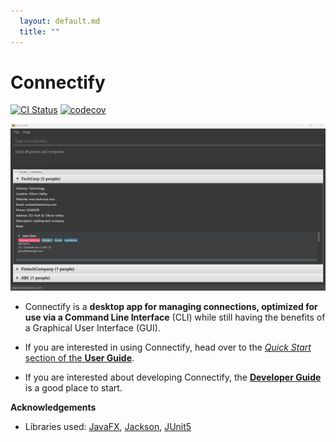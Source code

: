 ```yaml
---
  layout: default.md
  title: ""
---
```


# Connectify

[![CI Status](https://github.com/se-edu/addressbook-level3/workflows/Java%20CI/badge.svg)](https://github.com/se-edu/addressbook-level3/actions)
[![codecov](https://codecov.io/gh/se-edu/addressbook-level3/branch/master/graph/badge.svg)](https://codecov.io/gh/se-edu/addressbook-level3)

![Ui](images/ConnectifyMainPage.png)

* Connectify is a **desktop app for managing connections, optimized for use via a Command Line Interface** (CLI) while still having the benefits of a Graphical User Interface (GUI).

* If you are interested in using Connectify, head over to the [_Quick Start_ section of the **User Guide**](UserGuide.html#quick-start).
* If you are interested about developing Connectify, the [**Developer Guide**](DeveloperGuide.html) is a good place to start.


**Acknowledgements**

* Libraries used: [JavaFX](https://openjfx.io/), [Jackson](https://github.com/FasterXML/jackson), [JUnit5](https://github.com/junit-team/junit5)
